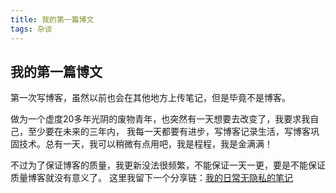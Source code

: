 ```yaml
---
title: 我的第一篇博文
tags: 杂谈
---
```


## 我的第一篇博文
第一次写博客，虽然以前也会在其他地方上传笔记，但是毕竟不是博客。

做为一个虚度20多年光阴的废物青年，也突然有一天想要去改变了，我要求我自己，至少要在未来的三年内，
我每一天都要有进步，写博客记录生活，写博客巩固技术。总有一天，我可以稍微有点用吧，我是程程，我是金满满！  

不过为了保证博客的质量，我更新没法很频繁，不能保证一天一更，要是不能保证质量博客就没有意义了。
这里我留下一个分享链：[我的日常无隐私的笔记](https://github.com/Rosa-panda/Panda-memo)


